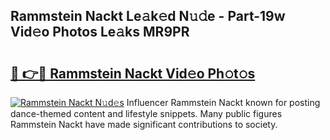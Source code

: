 ## Rammstein Nackt Le𝚊k𝚎d N𝚞𝚍e - Part-19w Vid𝚎o Photos Le𝚊ks MR9PR

# <h2><a href="http://fb76lup.evod.top/?m=Rammstein+Nackt">🔗 👉🔴 Rammstein Nackt Vid𝚎o Ph𝚘t𝚘s</a></h2>

[![Rammstein Nackt N𝚞d𝚎s](https://i.imgur.com/8V9OHl7.gif)](http://fb76lup.evod.top/?m=Rammstein+Nackt)
Influencer Rammstein Nackt known for posting dance-themed content and lifestyle snippets. Many public figures Rammstein Nackt have made significant contributions to society. 
